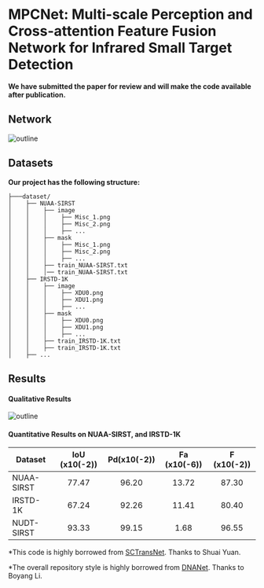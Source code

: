 # MPCNet: Multi-scale Perception and Cross-attention Feature Fusion Network for Infrared Small Target Detection

**We have submitted the paper for review and will make the code available after publication.**

## Network
![outline](image/img1.jpg)

## Datasets
**Our project has the following structure:**
  ```
  ├───dataset/
  │    ├── NUAA-SIRST
  │    │    ├── image
  │    │    │    ├── Misc_1.png
  │    │    │    ├── Misc_2.png
  │    │    │    ├── ...
  │    │    ├── mask
  │    │    │    ├── Misc_1.png
  │    │    │    ├── Misc_2.png
  │    │    │    ├── ...
  │    │    ├── train_NUAA-SIRST.txt
  │    │    │── train_NUAA-SIRST.txt
  │    ├── IRSTD-1K
  │    │    ├── image
  │    │    │    ├── XDU0.png
  │    │    │    ├── XDU1.png
  │    │    │    ├── ...
  │    │    ├── mask
  │    │    │    ├── XDU0.png
  │    │    │    ├── XDU1.png
  │    │    │    ├── ...
  │    │    ├── train_IRSTD-1K.txt
  │    │    ├── train_IRSTD-1K.txt
  │    ├── ...  
  ```
<be>

## Results
#### Qualitative Results

![outline](image/img2.jpg)

#### Quantitative Results on NUAA-SIRST, and IRSTD-1K

| Dataset         | IoU (x10(-2)) | Pd(x10(-2))| Fa (x10(-6))|  F (x10(-2))|
| ------------- |:-------------:|:-----:|:-----:|:-----:|
| NUAA-SIRST    | 77.47  |  96.20 | 13.72 | 87.30 |
| IRSTD-1K      | 67.24  |  92.26 | 11.41 | 80.40 |
| NUDT-SIRST    | 93.33  |  99.15 | 1.68  | 96.55 |


*This code is highly borrowed from [SCTransNet](https://github.com/xdFai/SCTransNet). Thanks to Shuai Yuan.

*The overall repository style is highly borrowed from [DNANet](https://github.com/YeRen123455/Infrared-Small-Target-Detection). Thanks to Boyang Li.








